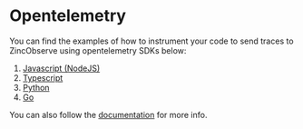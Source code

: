 # Opentelemetry

You can find the examples of how to instrument your code to send traces to ZincObserve using opentelemetry SDKs below:

1. [Javascript (NodeJS)](./node.js.md)
1. [Typescript](./typescript.md)
1. [Python](./python.md)
1. [Go](./go.md)


You can also follow the [documentation](https://opentelemetry.io/docs/instrumentation/) for more info.

